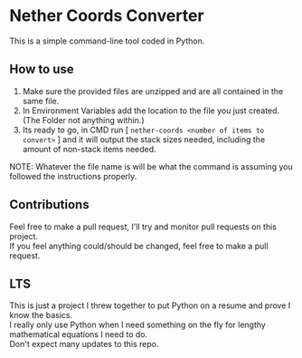 
# Nether Coords Converter

This is a simple command-line tool coded in Python.

## How to use

1. Make sure the provided files are unzipped and are all contained in the same file.
2. In Environment Variables add the location to the file you just created. (The Folder not anything within.)
3. Its ready to go, in CMD run [ `nether-coords <number of items to convert>` ] and it will output the stack sizes needed, including the amount of non-stack items needed.  

NOTE: Whatever the file name is will be what the command is assuming you followed the instructions properly.

## Contributions

Feel free to make a pull request, I'll try and monitor pull requests on this project.  
If you feel anything could/should be changed, feel free to make a pull request.

## LTS

This is just a project I threw together to put Python on a resume and prove I know the basics.  
I really only use Python when I need something on the fly for lengthy mathematical equations I need to do.  
Don't expect many updates to this repo.  